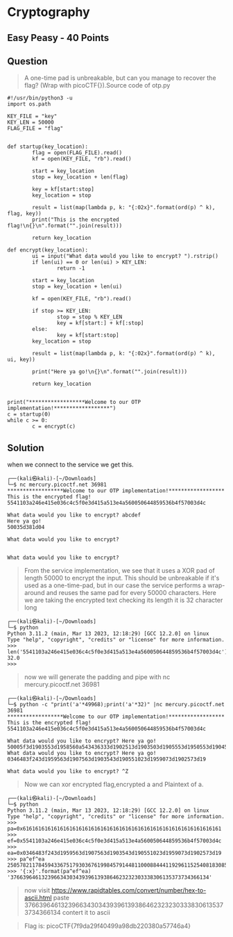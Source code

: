 # Cryptography
## Easy Peasy - 40 Points
## Question
> A one-time pad is unbreakable, but can you manage to recover the flag? (Wrap with picoCTF{}).Source code of otp.py
```text
#!/usr/bin/python3 -u
import os.path

KEY_FILE = "key"
KEY_LEN = 50000
FLAG_FILE = "flag"


def startup(key_location):
        flag = open(FLAG_FILE).read()
        kf = open(KEY_FILE, "rb").read()

        start = key_location
        stop = key_location + len(flag)

        key = kf[start:stop]
        key_location = stop

        result = list(map(lambda p, k: "{:02x}".format(ord(p) ^ k), flag, key))
        print("This is the encrypted flag!\n{}\n".format("".join(result)))

        return key_location

def encrypt(key_location):
        ui = input("What data would you like to encrypt? ").rstrip()
        if len(ui) == 0 or len(ui) > KEY_LEN:
                return -1

        start = key_location
        stop = key_location + len(ui)

        kf = open(KEY_FILE, "rb").read()

        if stop >= KEY_LEN:
                stop = stop % KEY_LEN
                key = kf[start:] + kf[:stop]
        else:
                key = kf[start:stop]
        key_location = stop

        result = list(map(lambda p, k: "{:02x}".format(ord(p) ^ k), ui, key))

        print("Here ya go!\n{}\n".format("".join(result)))

        return key_location


print("******************Welcome to our OTP implementation!******************")
c = startup(0)
while c >= 0:
        c = encrypt(c)

```
## Solution
when we connect to the service we get this.
```text
┌──(kali㉿kali)-[~/Downloads]
└─$ nc mercury.picoctf.net 36981
******************Welcome to our OTP implementation!******************
This is the encrypted flag!
5541103a246e415e036c4c5f0e3d415a513e4a560050644859536b4f57003d4c

What data would you like to encrypt? abcdef
Here ya go!
50035d381d04

What data would you like to encrypt? 


What data would you like to encrypt? 
```

> From the service implementation, we see that it uses a XOR pad of length 50000 to encrypt the input. This should be unbreakable if it's used as a one-time-pad, but in our case the service performs a wrap-around and reuses the same pad for every 50000 characters.
> Here we are taking the encrypted text checking its length it is 32 character long
```text
┌──(kali㉿kali)-[~/Downloads]
└─$ python                                 
Python 3.11.2 (main, Mar 13 2023, 12:18:29) [GCC 12.2.0] on linux
Type "help", "copyright", "credits" or "license" for more information.
>>> len('5541103a246e415e036c4c5f0e3d415a513e4a560050644859536b4f57003d4c')/2
32.0
>>> 
```
> now we will generate the padding and pipe with nc mercury.picoctf.net 36981
```text
┌──(kali㉿kali)-[~/Downloads]
└─$ python -c "print('a'*49968);print('a'*32)" |nc mercury.picoctf.net 36981  
******************Welcome to our OTP implementation!******************
This is the encrypted flag!
5541103a246e415e036c4c5f0e3d415a513e4a560050644859536b4f57003d4c

What data would you like to encrypt? Here ya go!
50005f3d1903553d1958560a543436333d1902513d1903503d1905553d1950553d1904553d1904573d1905523d1907523b1652563d190407333a3d195004453d190758533d1907574e3d1902043d1956073d1900503d1902073d1905533c333d1950501c543d190504343d1904573d1958073d1904021c3d1907553d19025255013d1905583d1905553d190733d19505.......
What data would you like to encrypt? Here ya go!
0346483f243d1959563d1907563d1903543d190551023d1959073d1902573d19

What data would you like to encrypt? ^Z
```
> Now we can xor encrypted flag,encrypted a and Plaintext of a.

```text
┌──(kali㉿kali)-[~/Downloads]
└─$ python
Python 3.11.2 (main, Mar 13 2023, 12:18:29) [GCC 12.2.0] on linux
Type "help", "copyright", "credits" or "license" for more information.
>>> pa=0x6161616161616161616161616161616161616161616161616161616161616161
>>> ef=0x5541103a246e415e036c4c5f0e3d415a513e4a560050644859536b4f57003d4c
>>> ea=0x0346483f243d1959563d1907563d1903543d190551023d1959073d1902573d19
>>> pa^ef^ea
25057821178459433675179303676199845791448110008844411929611525408183085850932
>>> '{:x}'.format(pa^ef^ea)
'3766396461323966343034393961393864623232303338306135373734366134'
```
> now visit https://www.rapidtables.com/convert/number/hex-to-ascii.html paste 3766396461323966343034393961393864623232303338306135373734366134 contert it to ascii

> Flag is: picoCTF{7f9da29f40499a98db220380a57746a4}
